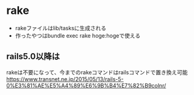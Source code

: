 # rake
- rakeファイルはlib/tasksに生成される
- 作ったやつはbundle exec rake hoge:hogeで使える

## rails5.0以降は
rakeは不要になって、今までのrakeコマンドはrailsコマンドで置き換え可能
https://www.transnet.ne.jp/2015/05/13/rails-5-0%E3%81%AE%E5%A4%89%E6%9B%B4%E7%82%B9colnr/
